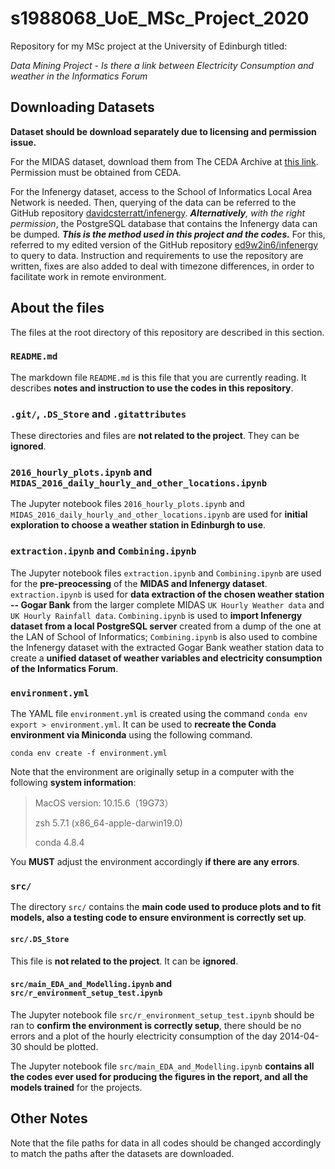 # s1988068_UoE_MSc_Project_2020
 Repository for my MSc project at the University of Edinburgh titled:

 _Data Mining Project - Is there a link between Electricity Consumption and weather in the Informatics Forum_


## Downloading Datasets

**Dataset should be download separately due to licensing and permission issue.**



For the MIDAS dataset, download them from The CEDA Archive at [this link](https://catalogue.ceda.ac.uk/uuid/220a65615218d5c9cc9e4785a3234bd0).
Permission must be obtained from CEDA.

For the Infenergy dataset, access to the School of Informatics Local Area Network is needed.
Then, querying of the data can be referred to the GitHub repository [davidcsterratt/infenergy](https://github.com/davidcsterratt/infenergy).
_**Alternatively**, with the right permission_, the PostgreSQL database that contains the Infenergy data can be dumped.
_**This is the method used in this project and the codes.**_
For this, referred to my edited version of the GitHub repository [ed9w2in6/infenergy](https://github.com/ed9w2in6/infenergy) to query to data.
Instruction and requirements to use the repository are written, fixes are also added to deal with timezone differences, in order to facilitate work in remote environment.


## About the files

The files at the root directory of this repository are described in this section.

### `README.md`

The markdown file `README.md` is this file that you are currently reading.  It describes **notes and instruction to use the codes in this repository**.

### `.git/`, `.DS_Store` and `.gitattributes`

These directories and files are **not related to the project**.  They can be **ignored**.


### `2016_hourly_plots.ipynb` and `MIDAS_2016_daily_hourly_and_other_locations.ipynb`
The Jupyter notebook files `2016_hourly_plots.ipynb` and `MIDAS_2016_daily_hourly_and_other_locations.ipynb` are used for **initial exploration to choose a weather station in Edinburgh to use**.

### `extraction.ipynb` and `Combining.ipynb`
The Jupyter notebook files `extraction.ipynb` and `Combining.ipynb` are used for the **pre-preocessing** of the **MIDAS and Infenergy dataset**.  `extraction.ipynb` is used for **data extraction of the chosen weather station -- Gogar Bank** from the larger complete MIDAS `UK Hourly Weather data` and `UK Hourly Rainfall data`.  `Combining.ipynb` is used to **import Infenergy dataset from a local PostgreSQL server** created from a dump of the one at the LAN of School of Informatics; `Combining.ipynb` is also used to combine the Infenergy dataset with the extracted Gogar Bank weather station data to create a **unified dataset of weather variables and electricity consumption of the Informatics Forum**.

### `environment.yml`
The YAML file `environment.yml` is created using the command `conda env export > environment.yml`.  It can be used to **recreate the Conda environment via Miniconda** using the following command.
```shell
conda env create -f environment.yml
```
Note that the environment are originally setup in a computer with the following **system information**:

> MacOS version: 10.15.6（19G73）
>
> zsh 5.7.1 (x86_64-apple-darwin19.0)
>
> conda 4.8.4

You **MUST** adjust the environment accordingly **if there are any errors**.

### `src/`

The directory `src/` contains the **main code used to produce plots and to fit models, also a testing code to ensure environment is correctly set up**.

#### `src/.DS_Store`

This file is **not related to the project**.  It can be **ignored**.

#### `src/main_EDA_and_Modelling.ipynb` and `src/r_environment_setup_test.ipynb`

The Jupyter notebook file `src/r_environment_setup_test.ipynb` should be ran to **confirm the environment is correctly setup**, there should be no errors and a plot of the hourly electricity consumption of the day 2014-04-30 should be plotted.

The Jupyter notebook file `src/main_EDA_and_Modelling.ipynb` **contains all the codes ever used for producing the figures in the report, and all the models trained** for the projects.



## Other Notes

Note that the file paths for data in all codes should be changed accordingly to match the paths after the datasets are downloaded.
